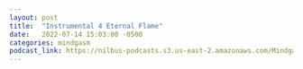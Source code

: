 ```yaml
---
layout: post
title:  "Instrumental 4 Eternal Flame"
date:   2022-07-14 15:03:00 -0500
categories: mindgasm
podcast_link: https://nilbus-podcasts.s3.us-east-2.amazonaws.com/Mindgasm/instrumental%204%20eternal%20flame.mp3
---
```

